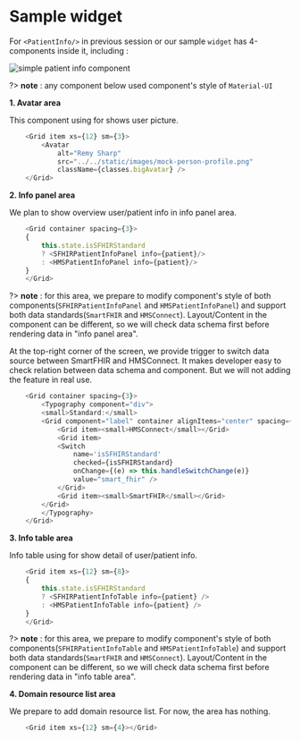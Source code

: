 # **Sample widget**

For `<PatientInfo/>` in previous session or our sample `widget` has 4-components inside it, including :

![simple patient info component](../../assets/simple-patient-info-component.png)

?> **note** : any component below used component's style of `Material-UI`

**1. Avatar area**

This component using for shows user picture.

```js
    <Grid item xs={12} sm={3}>
        <Avatar 
            alt="Remy Sharp" 
            src="../../static/images/mock-person-profile.png" 
            className={classes.bigAvatar} />
    </Grid>
```

**2. Info panel area**

We plan to show overview user/patient info in info panel area.

```js
    <Grid container spacing={3}>
    {
        this.state.isSFHIRStandard
        ? <SFHIRPatientInfoPanel info={patient}/>
        : <HMSPatientInfoPanel info={patient}/>
    }
    </Grid>
```

?> **note** : for this area, we prepare to modify component's style of both components(`SFHIRPatientInfoPanel` and `HMSPatientInfoPanel`) and support both data standards(`SmartFHIR` and `HMSConnect`). Layout/Content in the component can be different, so we will check data schema first before rendering data in "info panel area".

At the top-right corner of the screen, we provide trigger to switch data source between SmartFHIR and HMSConnect. It makes developer easy to check relation between data schema and component. But we will not adding the feature in real use.

```js
    <Grid container spacing={3}>
        <Typography component="div">
        <small>Standard:</small>
        <Grid component="label" container alignItems="center" spacing={1}>
            <Grid item><small>HMSConnect</small></Grid>
            <Grid item>
            <Switch 
                name='isSFHIRStandard'
                checked={isSFHIRStandard} 
                onChange={(e) => this.handleSwitchChange(e)} 
                value="smart_fhir" />
            </Grid>
            <Grid item><small>SmartFHIR</small></Grid>
        </Grid>
        </Typography>
    </Grid>
```

**3. Info table area**

Info table using for show detail of user/patient info.

```js
    <Grid item xs={12} sm={8}>
    {
        this.state.isSFHIRStandard
        ? <SFHIRPatientInfoTable info={patient} />
        : <HMSPatientInfoTable info={patient} />
    }
    </Grid>
```

?> **note** : for this area, we prepare to modify component's style of both components(`SFHIRPatientInfoTable` and `HMSPatientInfoTable`) and support both data standards(`SmartFHIR` and `HMSConnect`). Layout/Content in the component can be different, so we will check data schema first before rendering data in "info table area".

**4. Domain resource list area**

We prepare to add domain resource list. For now, the area has nothing.

```js
    <Grid item xs={12} sm={4}></Grid>
```